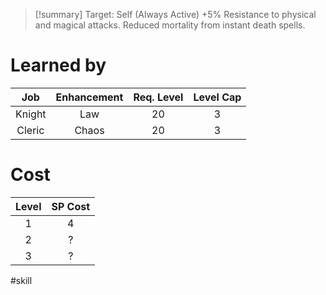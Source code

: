 >[!summary]
>Target: Self (Always Active)
>+5% Resistance to physical and magical attacks.
>Reduced mortality from instant death spells.
# Learned by
| Job  | Enhancement | Req. Level | Level Cap |
|:------:|:-----------:|:------------------------:|:---------------:|
| Knight | Law         | 20                       | 3               |
| Cleric | Chaos       | 20                       | 3               |
# Cost
| Level | SP Cost |
|:-----:|:-------:|
| 1     | 4       |
| 2     | ?       |
| 3     | ?       | 

#skill 